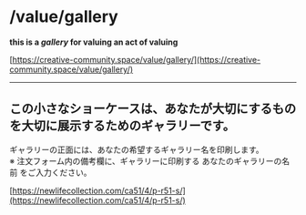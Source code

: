 # /value/gallery

**this is a _gallery_ for valuing an act of valuing**

[https://creative-community.space/value/gallery/](https://creative-community.space/value/gallery/)

___

## この小さなショーケースは、あなたが大切にするものを大切に展示するためのギャラリーです。   

ギャラリーの正面には、あなたの希望するギャラリー名を印刷します。   
※ 注文フォーム内の備考欄に、ギャラリーに印刷する あなたのギャラリーの名前 をご入力ください。

[https://newlifecollection.com/ca51/4/p-r51-s/](https://newlifecollection.com/ca51/4/p-r51-s/)
